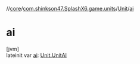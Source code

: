 //[core](../../../index.md)/[com.shinkson47.SplashX6.game.units](../index.md)/[Unit](index.md)/[ai](ai.md)

# ai

[jvm]\
lateinit var [ai](ai.md): [Unit.UnitAI](-unit-a-i/index.md)
